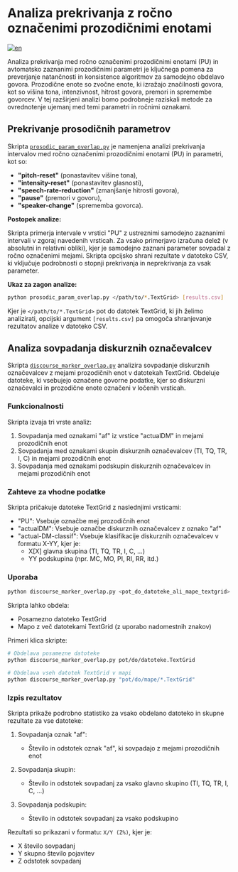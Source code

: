 # Analiza prekrivanja z ročno označenimi prozodičnimi enotami

[![en](https://img.shields.io/badge/lang-en-blue.svg)](overlap_analysis.md)

Analiza prekrivanja med ročno označenimi prozodičnimi enotami (PU) in avtomatsko zaznanimi prozodičnimi parametri je ključnega pomena za preverjanje natančnosti in konsistence algoritmov za samodejno obdelavo govora. Prozodične enote so zvočne enote, ki izražajo značilnosti govora, kot so višina tona, intenzivnost, hitrost govora, premori in spremembe govorcev. V tej razširjeni analizi bomo podrobneje raziskali metode za ovrednotenje ujemanj med temi parametri in ročnimi oznakami.

## Prekrivanje prosodičnih parametrov

Skripta [`prosodic_param_overlap.py`](../prosodic_param_overlap.py) je namenjena analizi prekrivanja intervalov med ročno označenimi prozodičnimi enotami (PU) in parametri, kot so:

- **"pitch-reset"** (ponastavitev višine tona),
- **"intensity-reset"** (ponastavitev glasnosti),
- **"speech-rate-reduction"** (zmanjšanje hitrosti govora),
- **"pause"** (premori v govoru),
- **"speaker-change"** (sprememba govorca).

**Postopek analize:**

Skripta primerja intervale v vrstici "PU" z ustreznimi samodejno zaznanimi intervali v zgoraj navedenih vrsticah. Za vsako primerjavo izračuna delež (v absolutni in relativni obliki), kjer je samodejno zaznani parameter sovpadal z ročno označenimi mejami. Skripta opcijsko shrani rezultate v datoteko CSV, ki vključuje podrobnosti o stopnji prekrivanja in neprekrivanja za vsak parameter.

**Ukaz za zagon analize:**

```bash
python prosodic_param_overlap.py </path/to/*.TextGrid> [results.csv]
```

Kjer je `</path/to/*.TextGrid>` pot do datotek TextGrid, ki jih želimo analizirati, opcijski argument `[results.csv]` pa omogoča shranjevanje rezultatov analize v datoteko CSV.

## Analiza sovpadanja diskurznih označevalcev

Skripta [`discourse_marker_overlap.py`](../discourse_marker_overlap.py) analizira sovpadanje diskurznih označevalcev z mejami prozodičnih enot v datotekah TextGrid. Obdeluje datoteke, ki vsebujejo označene govorne podatke, kjer so diskurzni označevalci in prozodične enote označeni v ločenih vrsticah.

### Funkcionalnosti

Skripta izvaja tri vrste analiz:
1. Sovpadanja med oznakami "af" iz vrstice "actualDM" in mejami prozodičnih enot
2. Sovpadanja med oznakami skupin diskurznih označevalcev (TI, TQ, TR, I, C) in mejami prozodičnih enot
3. Sovpadanja med oznakami podskupin diskurznih označevalcev in mejami prozodičnih enot

### Zahteve za vhodne podatke

Skripta pričakuje datoteke TextGrid z naslednjimi vrsticami:
- "PU": Vsebuje označbe mej prozodičnih enot
- "actualDM": Vsebuje označbe diskurznih označevalcev z oznako "af"
- "actual-DM-classif": Vsebuje klasifikacije diskurznih označevalcev v formatu X-YY, kjer je:
  - X[X] glavna skupina (TI, TQ, TR, I, C, ...)
  - YY podskupina (npr. MC, MO, PI, RI, RR, itd.)

### Uporaba

```bash
python discourse_marker_overlap.py <pot_do_datoteke_ali_mape_textgrid>
```

Skripta lahko obdela:
- Posamezno datoteko TextGrid
- Mapo z več datotekami TextGrid (z uporabo nadomestnih znakov)

Primeri klica skripte:
```bash
# Obdelava posamezne datoteke
python discourse_marker_overlap.py pot/do/datoteke.TextGrid

# Obdelava vseh datotek TextGrid v mapi
python discourse_marker_overlap.py "pot/do/mape/*.TextGrid"
```

### Izpis rezultatov

Skripta prikaže podrobno statistiko za vsako obdelano datoteko in skupne rezultate za vse datoteke:

1. Sovpadanja oznak "af":
   - Število in odstotek oznak "af", ki sovpadajo z mejami prozodičnih enot

2. Sovpadanja skupin:
   - Število in odstotek sovpadanj za vsako glavno skupino (TI, TQ, TR, I, C, ...)

3. Sovpadanja podskupin:
   - Število in odstotek sovpadanj za vsako podskupino

Rezultati so prikazani v formatu: `X/Y (Z%)`, kjer je:
- X število sovpadanj
- Y skupno število pojavitev
- Z odstotek sovpadanj
```
